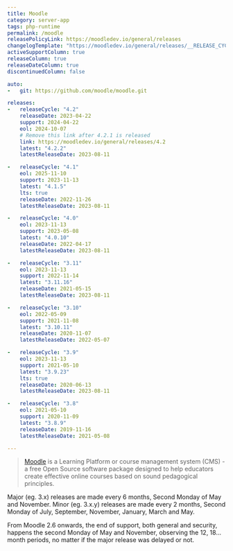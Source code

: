 ```yaml
---
title: Moodle
category: server-app
tags: php-runtime
permalink: /moodle
releasePolicyLink: https://moodledev.io/general/releases
changelogTemplate: "https://moodledev.io/general/releases/__RELEASE_CYCLE__/__LATEST__"
activeSupportColumn: true
releaseColumn: true
releaseDateColumn: true
discontinuedColumn: false

auto:
-   git: https://github.com/moodle/moodle.git

releases:
-   releaseCycle: "4.2"
    releaseDate: 2023-04-22
    support: 2024-04-22
    eol: 2024-10-07
    # Remove this link after 4.2.1 is released
    link: https://moodledev.io/general/releases/4.2
    latest: "4.2.2"
    latestReleaseDate: 2023-08-11

-   releaseCycle: "4.1"
    eol: 2025-11-10
    support: 2023-11-13
    latest: "4.1.5"
    lts: true
    releaseDate: 2022-11-26
    latestReleaseDate: 2023-08-11

-   releaseCycle: "4.0"
    eol: 2023-11-13
    support: 2023-05-08
    latest: "4.0.10"
    releaseDate: 2022-04-17
    latestReleaseDate: 2023-08-11

-   releaseCycle: "3.11"
    eol: 2023-11-13
    support: 2022-11-14
    latest: "3.11.16"
    releaseDate: 2021-05-15
    latestReleaseDate: 2023-08-11

-   releaseCycle: "3.10"
    eol: 2022-05-09
    support: 2021-11-08
    latest: "3.10.11"
    releaseDate: 2020-11-07
    latestReleaseDate: 2022-05-07

-   releaseCycle: "3.9"
    eol: 2023-11-13
    support: 2021-05-10
    latest: "3.9.23"
    lts: true
    releaseDate: 2020-06-13
    latestReleaseDate: 2023-08-11

-   releaseCycle: "3.8"
    eol: 2021-05-10
    support: 2020-11-09
    latest: "3.8.9"
    releaseDate: 2019-11-16
    latestReleaseDate: 2021-05-08

---
```


> [Moodle](https://moodle.org/) is a Learning Platform or course management system (CMS) - a free Open Source software package designed to help educators create effective online courses based on sound pedagogical principles.

Major (eg. 3.x) releases are made every 6 months, Second Monday of May and November. Minor (eg. 3.x.y) releases are made every 2 months, Second Monday of July, September, November, January, March and May.

From Moodle 2.6 onwards, the end of support, both general and security, happens the second Monday of May and November, observing the 12, 18... month periods, no matter if the major release was delayed or not.
